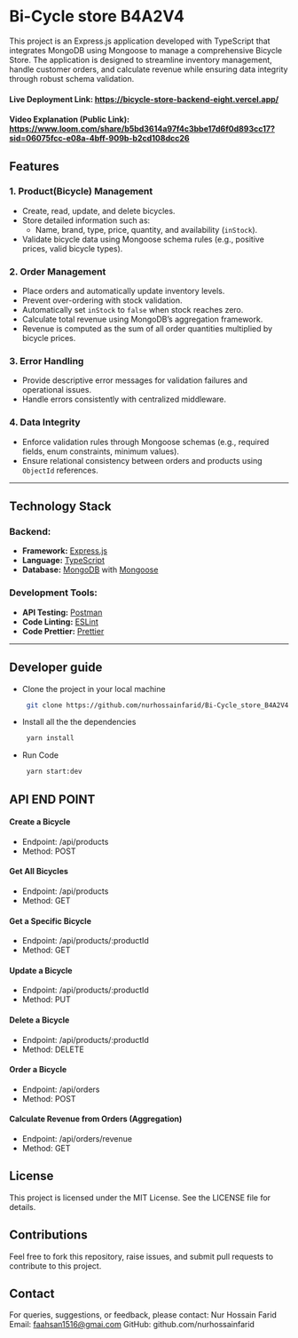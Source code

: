 
# Bi-Cycle store B4A2V4

This project is an Express.js application developed with TypeScript that integrates MongoDB using Mongoose to manage a comprehensive Bicycle Store. The application is designed to streamline inventory management, handle customer orders, and calculate revenue while ensuring data integrity through robust schema validation.
#### Live Deployment Link: https://bicycle-store-backend-eight.vercel.app/
#### Video Explanation (Public Link): https://www.loom.com/share/b5bd3614a97f4c3bbe17d6f0d893cc17?sid=06075fcc-e08a-4bff-909b-b2cd108dcc26


## **Features**

### **1. Product(Bicycle) Management**
- Create, read, update, and delete bicycles.
- Store detailed information such as:
  - Name, brand, type, price, quantity, and availability (`inStock`).
- Validate bicycle data using Mongoose schema rules (e.g., positive prices, valid bicycle types).

### **2. Order Management**
- Place orders and automatically update inventory levels.
- Prevent over-ordering with stock validation.
- Automatically set `inStock` to `false` when stock reaches zero.
- Calculate total revenue using MongoDB’s aggregation framework.
- Revenue is computed as the sum of all order quantities multiplied by bicycle prices.

### **3. Error Handling**
- Provide descriptive error messages for validation failures and operational issues.
- Handle errors consistently with centralized middleware.

### **4. Data Integrity**
- Enforce validation rules through Mongoose schemas (e.g., required fields, enum constraints, minimum values).
- Ensure relational consistency between orders and products using `ObjectId` references.

---

## **Technology Stack**

### **Backend:**
- **Framework:** [Express.js](https://expressjs.com/)
- **Language:** [TypeScript](https://www.typescriptlang.org/)
- **Database:** [MongoDB](https://www.mongodb.com/) with [Mongoose](https://mongoosejs.com/)
  
### **Development Tools:**
- **API Testing:** [Postman](https://www.postman.com/)
- **Code Linting:** [ESLint](https://eslint.org/)
- **Code Prettier:** [Prettier](https://prettier.io/)

---

## **Developer guide**

* Clone the project in your local machine
    ```bash
     git clone https://github.com/nurhossainfarid/Bi-Cycle_store_B4A2V4.git
    ```
* Install all the the dependencies 
    ```bash
     yarn install
    ```
* Run Code 
    ```bash
     yarn start:dev
    ```

## **API END POINT**
#### **Create a Bicycle**
- Endpoint: /api/products
- Method: POST
#### **Get All Bicycles**
- Endpoint: /api/products
- Method: GET
#### **Get a Specific Bicycle**
- Endpoint: /api/products/:productId
- Method: GET
#### **Update a Bicycle**
- Endpoint: /api/products/:productId
- Method: PUT
#### **Delete a Bicycle**
- Endpoint: /api/products/:productId
- Method: DELETE
#### **Order a Bicycle**
- Endpoint: /api/orders
- Method: POST
#### **Calculate Revenue from Orders (Aggregation)**
- Endpoint: /api/orders/revenue
- Method: GET

## License
This project is licensed under the MIT License. See the LICENSE file for details.

## Contributions
Feel free to fork this repository, raise issues, and submit pull requests to contribute to this project.

## Contact
For queries, suggestions, or feedback, please contact:
Nur Hossain Farid
Email: faahsan1516@gmai.com
GitHub: github.com/nurhossainfarid